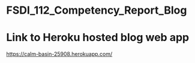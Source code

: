 # FSDI_112_Competency_Report_Blog

# Link to Heroku hosted blog web app 
https://calm-basin-25908.herokuapp.com/